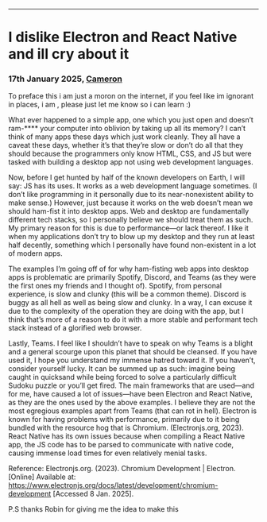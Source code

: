 * * *

I dislike Electron and React Native and ill cry about it
==============================================

### 17th January 2025, [Cameron](https://camhdeveloper.netlify.app/)


To preface this i am just a moron on the internet, if you feel like im ignorant in places, i am , please just let me know so i can learn :)

What ever happened to a simple app, one which you just open and doesn’t ram-**** your computer into oblivion by taking up all its memory? I can’t think of many apps these days which just work cleanly. They all have a caveat these days, whether it’s that they’re slow or don’t do all that they should because the programmers only know HTML, CSS, and JS but were tasked with building a desktop app not using web development languages.

Now, before I get hunted by half of the known developers on Earth, I will say: JS has its uses. It works as a web development language sometimes. (I don’t like programming in it personally due to its near-nonexistent ability to make sense.) However, just because it works on the web doesn’t mean we should ham-fist it into desktop apps. Web and desktop are fundamentally different tech stacks, so I personally believe we should treat them as such.
My primary reason for this is due to performance—or lack thereof. I like it when my applications don’t try to blow up my desktop and they run at least half decently, something which I personally have found non-existent in a lot of modern apps.

The examples I’m going off of for why ham-fisting web apps into desktop apps is problematic are primarily Spotify, Discord, and Teams (as they were the first ones my friends and I thought of). Spotify, from personal experience, is slow and clunky (this will be a common theme). Discord is buggy as all hell as well as being slow and clunky. In a way, I can excuse it due to the complexity of the operation they are doing with the app, but I think that’s more of a reason to do it with a more stable and performant tech stack instead of a glorified web browser.

Lastly, Teams. I feel like I shouldn’t have to speak on why Teams is a blight and a general scourge upon this planet that should be cleansed. If you have used it, I hope you understand my immense hatred toward it. If you haven’t, consider yourself lucky. It can be summed up as such: imagine being caught in quicksand while being forced to solve a particularly difficult Sudoku puzzle or you’ll get fired.
The main frameworks that are used—and for me, have caused a lot of issues—have been Electron and React Native, as they are the ones used by the above examples. I believe they are not the most egregious examples apart from Teams (that can rot in hell). Electron is known for having problems with performance, primarily due to it being bundled with the resource hog that is Chromium. (Electronjs.org, 2023). React Native has its own issues because when compiling a React Native app, the JS code has to be parsed to communicate with native code, causing immense load times for even relatively menial tasks.

Reference:
Electronjs.org. (2023). Chromium Development | Electron. [Online] Available at: https://www.electronjs.org/docs/latest/development/chromium-development [Accessed 8 Jan. 2025].

P.S thanks Robin for giving me the idea to make this
